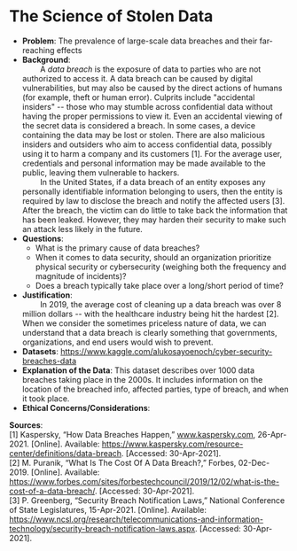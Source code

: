 # The Science of Stolen Data

* **Problem**: The prevalence of large-scale data breaches and their far-reaching effects
* **Background**: <br>
&emsp;&emsp;
A *data breach* is the exposure of data to parties who are not authorized to access it. A data breach can be caused by digital vulnerabilities, but may also be caused by the direct actions of humans (for example, theft or human error). Culprits include "accidental insiders" -- those who may stumble across confidential data without having the proper permissions to view it. Even an accidental viewing of the secret data is considered a breach. In some cases, a device containing the data may be lost or stolen. There are also malicious insiders and outsiders who aim to access confidential data, possibly using it to harm a company and its customers [1]. For the average user, credentials and personal information may be made available to the public, leaving them vulnerable to hackers.<br>
&emsp;&emsp;
In the United States, if a data breach of an entity exposes any personally identifiable information belonging to users, then the entity is required by law to disclose the breach and notify the affected users [3]. After the breach, the victim can do little to take back the information that has been leaked. However, they may harden their security to make such an attack less likely in the future.
* **Questions**:
    - What is the primary cause of data breaches?
    - When it comes to data security, should an organization prioritize physical security or cybersecurity (weighing both the frequency and magnitude of incidents)?
    - Does a breach typically take place over a long/short period of time?
* **Justification**: <br>
&emsp;&emsp;
In 2019, the average cost of cleaning up a data breach was over 8 million dollars -- with the healthcare industry being hit the hardest [2]. When we consider the sometimes priceless nature of data, we can understand that a data breach is clearly something that governments, organizations, and end users would wish to prevent. 
* **Datasets**: https://www.kaggle.com/alukosayoenoch/cyber-security-breaches-data
* **Explanation of the Data**: This dataset describes over 1000 data breaches taking place in the 2000s. It includes information on the location of the breached info, affected parties, type of breach, and when it took place. 
* **Ethical Concerns/Considerations**:

**Sources**:<br>
[1] Kaspersky, “How Data Breaches Happen,” www.kaspersky.com, 26-Apr-2021. [Online]. Available: https://www.kaspersky.com/resource-center/definitions/data-breach. [Accessed: 30-Apr-2021]. <br>
[2] M. Puranik, “What Is The Cost Of A Data Breach?,” Forbes, 02-Dec-2019. [Online]. Available: https://www.forbes.com/sites/forbestechcouncil/2019/12/02/what-is-the-cost-of-a-data-breach/. [Accessed: 30-Apr-2021]. <br>
[3] P. Greenberg, “Security Breach Notification Laws,” National Conference of State Legislatures, 15-Apr-2021. [Online]. Available: https://www.ncsl.org/research/telecommunications-and-information-technology/security-breach-notification-laws.aspx. [Accessed: 30-Apr-2021]. <br>
